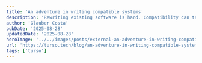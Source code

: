```yaml
---
title: 'An adventure in writing compatible systems'
description: 'Rewriting existing software is hard. Compatibility can take unexpected turns!'
author: 'Glauber Costa'
pubDate: '2025-08-28'
updatedDate: '2025-08-28'
heroImage: '../../images/posts/external-an-adventure-in-writing-compatible-systems/banner_16_9-1-20250912-151925.png'
url: 'https://turso.tech/blog/an-adventure-in-writing-compatible-systems?ref=pwv.com'
tags: ['turso']
---
```

